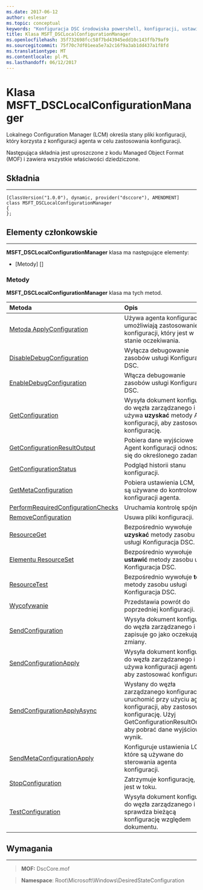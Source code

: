 ```yaml
---
ms.date: 2017-06-12
author: eslesar
ms.topic: conceptual
keywords: "Konfiguracja DSC środowiska powershell, konfiguracji, ustawienia"
title: Klasa MSFT_DSCLocalConfigurationManager
ms.openlocfilehash: 35f732698fcc58f7bd43945edd10c143ffb79af9
ms.sourcegitcommit: 75f70c7df01eea5e7a2c16f9a3ab1dd437a1f8fd
ms.translationtype: MT
ms.contentlocale: pl-PL
ms.lasthandoff: 06/12/2017
---
```

# <a name="msftdsclocalconfigurationmanager-class"></a>Klasa MSFT_DSCLocalConfigurationManager

Lokalnego Configuration Manager (LCM) określa stany pliki konfiguracji, który korzysta z konfiguracji agenta w celu zastosowania konfiguracji.

Następująca składnia jest uproszczone z kodu Managed Object Format (MOF) i zawiera wszystkie właściwości dziedziczone.

## <a name="syntax"></a>Składnia
------

``` syntax
[ClassVersion("1.0.0"), dynamic, provider("dsccore"), AMENDMENT]
class MSFT_DSCLocalConfigurationManager
{
};
```

## <a name="members"></a>Elementy członkowskie
-------

**MSFT_DSCLocalConfigurationManager** klasa ma następujące elementy:

-   [Metody] []

### <a name="methods"></a>Metody

**MSFT_DSCLocalConfigurationManager** klasa ma tych metod.

|Metoda |Opis |
|:--- |:---|
| [Metoda ApplyConfiguration](msft-dsclocalconfigurationmanager-applyconfiguration.md)| Używa agenta konfiguracji umożliwiają zastosowanie konfiguracji, który jest w stanie oczekiwania.| 
| [DisableDebugConfiguration](msft-dsclocalconfigurationmanager-disabledebugconfiguration.md)| Wyłącza debugowanie zasobów usługi Konfiguracja DSC.| 
| [EnableDebugConfiguration](msft-dsclocalconfigurationmanager-enabledebugconfiguration.md)| Włącza debugowanie zasobów usługi Konfiguracja DSC.| 
| [GetConfiguration](msft-dsclocalconfigurationmanager-getconfiguration.md)| Wysyła dokument konfiguracji do węzła zarządzanego i używa **uzyskać** metody Agent konfiguracji, aby zastosować konfigurację.| 
| [GetConfigurationResultOutput](msft-dsclocalconfigurationmanager-getconfigurationresultoutput.md)| Pobiera dane wyjściowe Agent konfiguracji odnoszące się do określonego zadania.| 
| [GetConfigurationStatus](msft-dsclocalconfigurationmanager-getconfigurationstatus.md)| Podgląd historii stanu konfiguracji.| 
| [GetMetaConfiguration](msft-dsclocalconfigurationmanager-getmetaconfiguration.md)| Pobiera ustawienia LCM, które są używane do kontrolowania konfiguracji agenta.| 
| [PerformRequiredConfigurationChecks](msft-dsclocalconfigurationmanager-performrequiredconfigurationchecks.md)| Uruchamia kontrolę spójności.| 
| [RemoveConfiguration](msft-dsclocalconfigurationmanager-removeconfiguration.md)| Usuwa pliki konfiguracji.| 
| [ResourceGet](msft-dsclocalconfigurationmanager-resourceget.md)| Bezpośrednio wywołuje **uzyskać** metody zasobu usługi Konfiguracja DSC.| 
| [Elementu ResourceSet](msft-dsclocalconfigurationmanager-resourceset.md)| Bezpośrednio wywołuje **ustawić** metody zasobu usługi Konfiguracja DSC.| 
| [ResourceTest](msft-dsclocalconfigurationmanager-resourcetest.md)| Bezpośrednio wywołuje **testu** metody zasobu usługi Konfiguracja DSC.| 
| [Wycofywanie](msft-dsclocalconfigurationmanager-rollback.md)| Przedstawia powrót do poprzedniej konfiguracji.| 
| [SendConfiguration](msft-dsclocalconfigurationmanager-sendconfiguration.md)| Wysyła dokument konfiguracji do węzła zarządzanego i zapisuje go jako oczekujące zmiany.| 
| [SendConfigurationApply](msft-dsclocalconfigurationmanager-sendconfigurationapply.md)| Wysyła dokument konfiguracji do węzła zarządzanego i używa konfiguracji agenta, aby zastosować konfigurację.| 
| [SendConfigurationApplyAsync](msft-dsclocalconfigurationmanager-sendconfigurationapplyasync.md)| Wysłany do węzła zarządzanego konfiguracji i uruchomić przy użyciu agenta konfiguracji, aby zastosować konfigurację. Użyj GetConfigurationResultOutput, aby pobrać dane wyjściowe wynik.| 
| [SendMetaConfigurationApply](msft-dsclocalconfigurationmanager-sendmetaconfigurationapply.md)| Konfiguruje ustawienia LCM, które są używane do sterowania agenta konfiguracji.| 
| [StopConfiguration](msft-dsclocalconfigurationmanager-stopconfiguration.md)| Zatrzymuje konfigurację, która jest w toku.| 
| [TestConfiguration](msft-dsclocalconfigurationmanager-testconfiguration.md)| Wysyła dokument konfiguracji do węzła zarządzanego i sprawdza bieżącą konfigurację względem dokumentu.| 



 

## <a name="requirements"></a>Wymagania
------------
>**MOF:** DscCore.mof

>**Namespace**: Root\Microsoft\Windows\DesiredStateConfiguration



 

 



